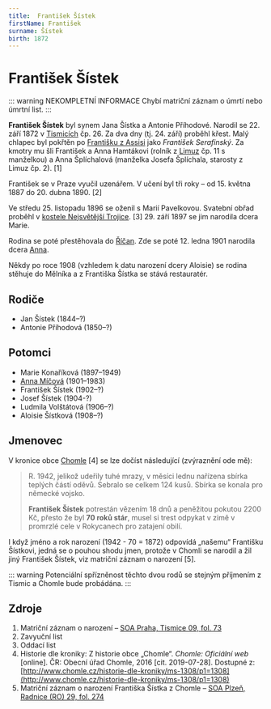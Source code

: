 ```yaml
---
title:  František Šístek
firstName: František
surname: Šístek
birth: 1872
---
```


# František Šístek

::: warning NEKOMPLETNÍ INFORMACE
Chybí matriční záznam o úmrtí nebo úmrtní list.
:::

**František Šístek** byl synem Jana Šístka a Antonie Příhodové. Narodil se 22. září 1872 v [Tismicích](https://cs.wikipedia.org/wiki/Tismice) čp. 26. Za dva dny (tj. 24. září) proběhl křest. Malý chlapec byl pokřtěn po [Františku z Assisi](https://cs.wikipedia.org/wiki/Franti%C5%A1ek_z_Assisi) jako _František Serafinský_. Za kmotry mu šli František a Anna Hamtákovi (rolník z [Limuz](https://cs.wikipedia.org/wiki/Limuzy) čp. 11 s manželkou) a Anna Šplíchalová (manželka Josefa Šplíchala, starosty z Limuz čp. 2). \[1\]

František se v Praze vyučil uzenářem. V učení byl tři roky – od 15. května 1887 do 20. dubna 1890. \[2\]

Ve středu 25. listopadu 1896 se oženil s Marií Pavelkovou. Svatební obřad proběhl v [kostele Nejsvětější Trojice](https://cs.wikipedia.org/wiki/Kostel_Nejsv%C4%9Bt%C4%9Bj%C5%A1%C3%AD_Trojice_(Praha,_Trojick%C3%A1_ulice)). \[3\] 29. září 1897 se jim narodila dcera Marie.

Rodina se poté přestěhovala do [Říčan](https://cs.wikipedia.org/wiki/%C5%98%C3%AD%C4%8Dany). Zde se poté 12. ledna 1901 narodila dcera [Anna](sistkova-anna-1901.md).

Někdy po roce 1908 (vzhledem k datu narození dcery Aloisie) se rodina stěhuje do Mělníka a z Františka Šístka se stává restauratér.

<Photo src="sistek-frantisek.jpg" alt="František Šístek" size="md" />


## Rodiče

- Jan Šístek (1844–?)
- Antonie Příhodová (1850–?)


## Potomci

- Marie Konaříková (1897–1949)
- [Anna Míčová](sistkova-anna-1901.md) (1901–1983)
- František Šístek (1902–?)
- Josef Šístek (1904-?)
- Ludmila Volštátová (1906–?)
- Aloisie Šístková (1908–?)


## Jmenovec

V kronice obce [Chomle](https://cs.wikipedia.org/wiki/Chomle) \[4\] se lze dočíst následující (zvýraznění ode mě):

> R. 1942, jelikož udeřily tuhé mrazy, v měsíci lednu nařízena sbírka teplých částí oděvů. Sebralo se celkem 124 kusů. Sbírka se konala pro německé vojsko.
> 
> **František Šístek** potrestán vězením 18 dnů a peněžitou pokutou 2200 Kč, přesto že byl **70 roků stár**, musel si trest odpykat v zimě v promrzlé cele v Rokycanech pro zatajení obilí.

I když jméno a rok narození (1942 - 70 = 1872) odpovídá „našemu“ Františku Šístkovi, jedná se o pouhou shodu jmen, protože v Chomli se narodil a žil jiný František Šístek, viz matriční záznam o narození \[5\].

::: warning
Potenciální spřízněnost těchto dvou rodů se stejným příjmením z Tismic a Chomle bude probádána.
:::


## Zdroje

1. Matriční záznam o narození – [SOA Praha, Tismice 09, fol. 73](http://ebadatelna.soapraha.cz/d/10393/74)
2. Zavyuční list
3. Oddací list
4. Historie dle kroniky: Z historie obce „Chomle“. _Chomle: Oficiální web_ [online]. ČR: Obecní úřad Chomle, 2016 [cit. 2019-07-28]. Dostupné z: [http://www.chomle.cz/historie-dle-kroniky/ms-1308/p1=1308](http://www.chomle.cz/historie-dle-kroniky/ms-1308/p1=1308)
5. Matriční záznam o narození Františka Šístka z Chomle – [SOA Plzeň, Radnice (RO) 29, fol. 274](http://www.portafontium.eu/iipimage/30067815/radnice-ro-29_2770-n)
